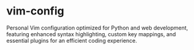 # vim-config
Personal Vim configuration optimized for Python and web development, featuring enhanced syntax highlighting, custom key mappings, and essential plugins for an efficient coding experience.
